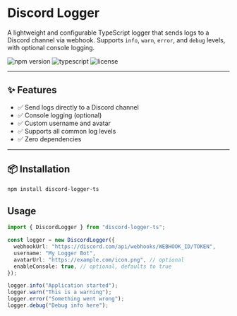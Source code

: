 # Discord Logger

A lightweight and configurable TypeScript logger that sends logs to a Discord channel via webhook. Supports `info`, `warn`, `error`, and `debug` levels, with optional console logging.

![npm version](https://img.shields.io/npm/v/@dlcaio/discord-logger?style=flat-square)
![typescript](https://img.shields.io/badge/Built%20with-TypeScript-blue?style=flat-square)
![license](https://img.shields.io/npm/l/@dlcaio/discord-logger?style=flat-square)

---

## ✨ Features

- ✅ Send logs directly to a Discord channel
- ✅ Console logging (optional)
- ✅ Custom username and avatar
- ✅ Supports all common log levels
- ✅ Zero dependencies

---

## 📦 Installation

```bash
npm install discord-logger-ts
```

## Usage

```ts
import { DiscordLogger } from "discord-logger-ts";

const logger = new DiscordLogger({
  webhookUrl: "https://discord.com/api/webhooks/WEBHOOK_ID/TOKEN",
  username: "My Logger Bot",
  avatarUrl: "https://example.com/icon.png", // optional
  enableConsole: true, // optional, defaults to true
});

logger.info("Application started");
logger.warn("This is a warning");
logger.error("Something went wrong");
logger.debug("Debug info here");
```